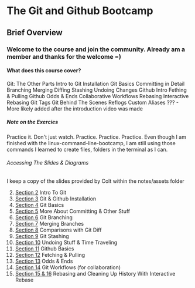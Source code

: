 # The Git and Github Bootcamp
## Brief Overview

### Welcome to the course and join the community. Already am a member and thanks for the welcome =)

#### What does this course cover?
Git: The Other Parts
Intro to Git
Installation
Git Basics
Committing in Detail
Branching
Merging
Diffing
Stashing
Undoing Changes
Github Intro
Fething & Pulling
Github Odds & Ends
Collaborative Workflows
Rebasing
Interactive Rebasing
Git Tags
Git Behind The Scenes
Reflogs
Custom Aliases
??? - More likely added after the introduction video was made

##### Note on the Exercies
Practice it. Don't just watch. Practice. Practice. Practice.
Even though I am finished with the linux-command-line-bootcamp, I am still using those commands I learned to create files, folders in the terminal as I can.

###### Accessing The Slides & Diagrams
I keep a copy of the slides provided by Colt within the notes/assets folder

2. [Section 2](./notes/section-02.md) Intro To Git
3. [Section 3](./notes/section-03.md) Git & Github Installation
4. [Section 4](./notes/section-04.md) Git Basics
5. [Section 5](./notes/section-05.md) More About Committing & Other Stuff
6. [Section 6](./notes/section-06.md) Git Branching
7. [Section 7](./notes/section-07.md) Merging Branches
8. [Section 8](./notes/section-08.md) Comparisons with Git Diff
9. [Section 9](./notes/section-09.md) Git Stashing
10. [Section 10](./notes/section-10.md) Undoing Stuff & Time Traveling
11. [Section 11](./notes/section-11.md) Github Basics
12. [Section 12](./notes/section-12.md) Fetching & Pulling
13. [Section 13](./notes/section-13.md) Odds & Ends
14. [Section 14](./notes/section-14.md) Git Workflows (for collaboration)
15. [Section 15 & 16](./notes/section-15-16.md) Rebasing and Cleaning Up History With Interactive Rebase